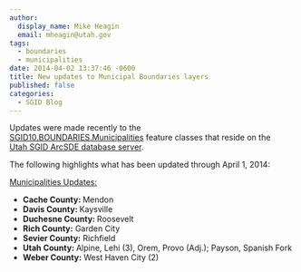 ```yaml
---
author:
  display_name: Mike Heagin
  email: mheagin@utah.gov
tags:
  - boundaries
  - municipalities
date: 2014-04-02 13:37:46 -0600
title: New updates to Municipal Boundaries layers
published: false
categories:
  - SGID Blog
---
```

<p>Updates were made recently to the<br />
<a href="{% link data/boundaries/citycountystate/index.html %}">SGID10.BOUNDARIES.Municipalities</a> feature classes that reside on the<br />
<a href="{% link sgid/open-sgid/index.md %}">Utah SGID ArcSDE database server</a>.</p>
<p>The following highlights what has been updated through April 1, 2014:</p>
<p><span style="text-decoration: underline;">Municipalities Updates:</span></p>
<ul>
<li><strong>Cache County: </strong> Mendon </li>
<li><strong>Davis County: </strong> Kaysville </li>
<li><strong>Duchesne County: </strong> Roosevelt </li>
<li><strong>Rich County:</strong> Garden City </li>
<li><strong>Sevier County:</strong> Richfield </li>
<li><strong>Utah County: </strong> Alpine, Lehi (3), Orem, Provo (Adj.); Payson, Spanish Fork </li>
<li><strong>Weber County:</strong> West Haven City (2) </li>
</ul>
